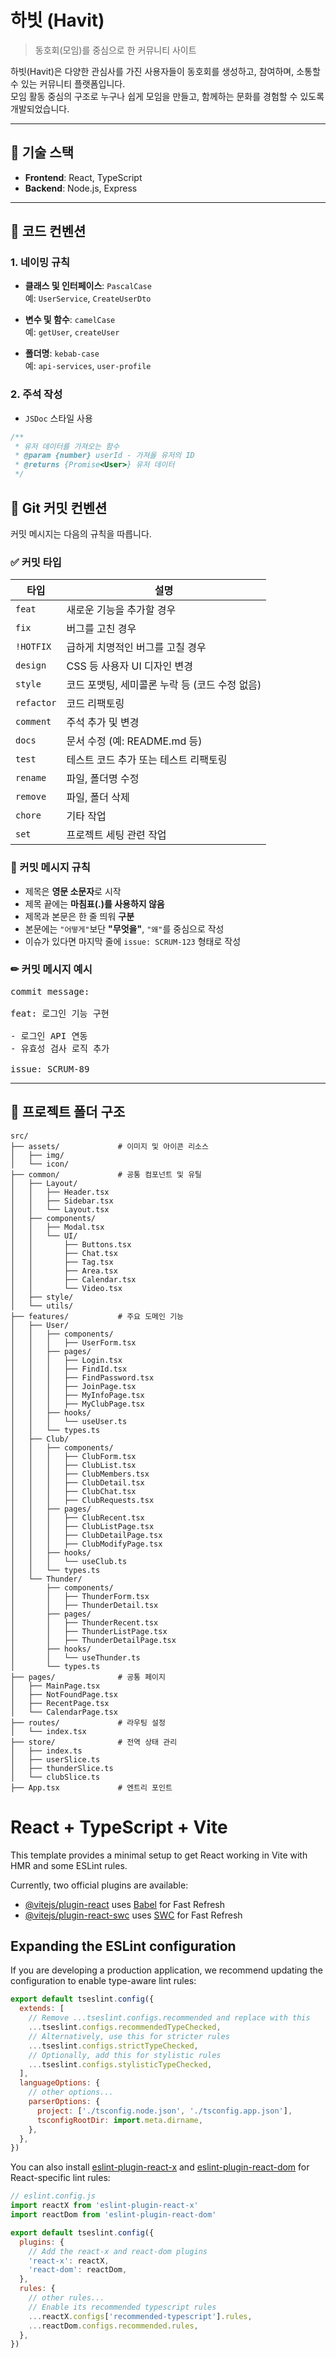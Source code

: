 # 하빗 (Havit)

> 동호회(모임)를 중심으로 한 커뮤니티 사이트

하빗(Havit)은 다양한 관심사를 가진 사용자들이 동호회를 생성하고, 참여하며, 소통할 수 있는 커뮤니티 플랫폼입니다.  
모임 활동 중심의 구조로 누구나 쉽게 모임을 만들고, 함께하는 문화를 경험할 수 있도록 개발되었습니다.

---

## 🔧 기술 스택

- **Frontend**: React, TypeScript  
- **Backend**: Node.js, Express

---

## 🧾 코드 컨벤션

### 1. 네이밍 규칙

- **클래스 및 인터페이스**: `PascalCase`  
  예: `UserService`, `CreateUserDto`

- **변수 및 함수**: `camelCase`  
  예: `getUser`, `createUser`

- **폴더명**: `kebab-case`  
  예: `api-services`, `user-profile`

### 2. 주석 작성

- `JSDoc` 스타일 사용

```ts
/**
 * 유저 데이터를 가져오는 함수
 * @param {number} userId - 가져올 유저의 ID
 * @returns {Promise<User>} 유저 데이터
 */
```
## 🧷 Git 커밋 컨벤션

커밋 메시지는 다음의 규칙을 따릅니다.

### ✅ 커밋 타입

| 타입       | 설명                                      |
|------------|-------------------------------------------|
| `feat`     | 새로운 기능을 추가할 경우                 |
| `fix`      | 버그를 고친 경우                          |
| `!HOTFIX`  | 급하게 치명적인 버그를 고칠 경우          |
| `design`   | CSS 등 사용자 UI 디자인 변경              |
| `style`    | 코드 포맷팅, 세미콜론 누락 등 (코드 수정 없음) |
| `refactor` | 코드 리팩토링                             |
| `comment`  | 주석 추가 및 변경                         |
| `docs`     | 문서 수정 (예: README.md 등)              |
| `test`     | 테스트 코드 추가 또는 테스트 리팩토링     |
| `rename`   | 파일, 폴더명 수정                         |
| `remove`   | 파일, 폴더 삭제                           |
| `chore`    | 기타 작업                                 |
| `set`      | 프로젝트 세팅 관련 작업                   |


### 📝 커밋 메시지 규칙

- 제목은 **영문 소문자**로 시작  
- 제목 끝에는 **마침표(.)를 사용하지 않음**  
- 제목과 본문은 한 줄 띄워 **구분**  
- 본문에는 `"어떻게"`보단 **"무엇을"**, `"왜"`를 중심으로 작성  
- 이슈가 있다면 마지막 줄에 `issue: SCRUM-123` 형태로 작성


### ✏ 커밋 메시지 예시

<pre>
commit message:

feat: 로그인 기능 구현

- 로그인 API 연동
- 유효성 검사 로직 추가

issue: SCRUM-89
</pre>

---

## 📁 프로젝트 폴더 구조

```
src/
├── assets/             # 이미지 및 아이콘 리소스
│   ├── img/
│   └── icon/
├── common/             # 공통 컴포넌트 및 유틸
│   ├── Layout/
│   │   ├── Header.tsx
│   │   ├── Sidebar.tsx
│   │   └── Layout.tsx
│   ├── components/
│   │   ├── Modal.tsx
│   │   └── UI/
│   │       ├── Buttons.tsx
│   │       ├── Chat.tsx
│   │       ├── Tag.tsx
│   │       ├── Area.tsx
│   │       ├── Calendar.tsx
│   │       └── Video.tsx
│   ├── style/
│   └── utils/
├── features/           # 주요 도메인 기능
│   ├── User/
│   │   ├── components/
│   │   │   ├── UserForm.tsx
│   │   ├── pages/
│   │   │   ├── Login.tsx
│   │   │   ├── FindId.tsx
│   │   │   ├── FindPassword.tsx
│   │   │   ├── JoinPage.tsx
│   │   │   ├── MyInfoPage.tsx
│   │   │   ├── MyClubPage.tsx
│   │   ├── hooks/
│   │   │   └── useUser.ts
│   │   └── types.ts
│   ├── Club/
│   │   ├── components/
│   │   │   ├── ClubForm.tsx
│   │   │   ├── ClubList.tsx
│   │   │   ├── ClubMembers.tsx
│   │   │   ├── ClubDetail.tsx
│   │   │   ├── ClubChat.tsx
│   │   │   ├── ClubRequests.tsx
│   │   ├── pages/
│   │   │   ├── ClubRecent.tsx
│   │   │   ├── ClubListPage.tsx
│   │   │   ├── ClubDetailPage.tsx
│   │   │   ├── ClubModifyPage.tsx
│   │   ├── hooks/
│   │   │   └── useClub.ts
│   │   └── types.ts
│   └── Thunder/
│       ├── components/
│       │   ├── ThunderForm.tsx
│       │   ├── ThunderDetail.tsx
│       ├── pages/
│       │   ├── ThunderRecent.tsx
│       │   ├── ThunderListPage.tsx
│       │   ├── ThunderDetailPage.tsx
│       ├── hooks/
│       │   └── useThunder.ts
│       └── types.ts
├── pages/              # 공통 페이지
│   ├── MainPage.tsx
│   ├── NotFoundPage.tsx
│   ├── RecentPage.tsx
│   └── CalendarPage.tsx
├── routes/             # 라우팅 설정
│   └── index.tsx
├── store/              # 전역 상태 관리
│   ├── index.ts
│   ├── userSlice.ts
│   ├── thunderSlice.ts
│   └── clubSlice.ts
├── App.tsx             # 엔트리 포인트
```

# React + TypeScript + Vite

This template provides a minimal setup to get React working in Vite with HMR and some ESLint rules.

Currently, two official plugins are available:

- [@vitejs/plugin-react](https://github.com/vitejs/vite-plugin-react/blob/main/packages/plugin-react/README.md) uses [Babel](https://babeljs.io/) for Fast Refresh
- [@vitejs/plugin-react-swc](https://github.com/vitejs/vite-plugin-react-swc) uses [SWC](https://swc.rs/) for Fast Refresh

## Expanding the ESLint configuration

If you are developing a production application, we recommend updating the configuration to enable type-aware lint rules:

```js
export default tseslint.config({
  extends: [
    // Remove ...tseslint.configs.recommended and replace with this
    ...tseslint.configs.recommendedTypeChecked,
    // Alternatively, use this for stricter rules
    ...tseslint.configs.strictTypeChecked,
    // Optionally, add this for stylistic rules
    ...tseslint.configs.stylisticTypeChecked,
  ],
  languageOptions: {
    // other options...
    parserOptions: {
      project: ['./tsconfig.node.json', './tsconfig.app.json'],
      tsconfigRootDir: import.meta.dirname,
    },
  },
})
```

You can also install [eslint-plugin-react-x](https://github.com/Rel1cx/eslint-react/tree/main/packages/plugins/eslint-plugin-react-x) and [eslint-plugin-react-dom](https://github.com/Rel1cx/eslint-react/tree/main/packages/plugins/eslint-plugin-react-dom) for React-specific lint rules:

```js
// eslint.config.js
import reactX from 'eslint-plugin-react-x'
import reactDom from 'eslint-plugin-react-dom'

export default tseslint.config({
  plugins: {
    // Add the react-x and react-dom plugins
    'react-x': reactX,
    'react-dom': reactDom,
  },
  rules: {
    // other rules...
    // Enable its recommended typescript rules
    ...reactX.configs['recommended-typescript'].rules,
    ...reactDom.configs.recommended.rules,
  },
})
```
